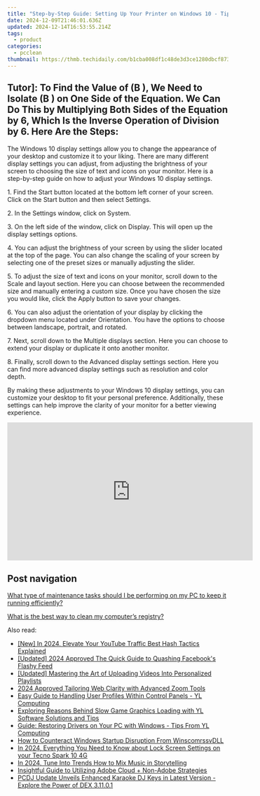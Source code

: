 ```yaml
---
title: "Step-by-Step Guide: Setting Up Your Printer on Windows 10 - Tips From YL Software"
date: 2024-12-09T21:46:01.636Z
updated: 2024-12-14T16:53:55.214Z
tags:
  - product
categories:
  - pcclean
thumbnail: https://thmb.techidaily.com/b1cba008df1c48de3d3ce1280dbcf873e7a62b2d4e310b5139d32185695685f2.jpg
---
```


## Tutor]: To Find the Value of \(B \), We Need to Isolate \(B \) on One Side of the Equation. We Can Do This by Multiplying Both Sides of the Equation by 6, Which Is the Inverse Operation of Division by 6. Here Are the Steps:

The Windows 10 display settings allow you to change the appearance of your desktop and customize it to your liking. There are many different display settings you can adjust, from adjusting the brightness of your screen to choosing the size of text and icons on your monitor. Here is a step-by-step guide on how to adjust your Windows 10 display settings. 

1\. Find the Start button located at the bottom left corner of your screen. Click on the Start button and then select Settings.

2\. In the Settings window, click on System.

3\. On the left side of the window, click on Display. This will open up the display settings options. 

4\. You can adjust the brightness of your screen by using the slider located at the top of the page. You can also change the scaling of your screen by selecting one of the preset sizes or manually adjusting the slider.

5\. To adjust the size of text and icons on your monitor, scroll down to the Scale and layout section. Here you can choose between the recommended size and manually entering a custom size. Once you have chosen the size you would like, click the Apply button to save your changes.

6\. You can also adjust the orientation of your display by clicking the dropdown menu located under Orientation. You have the options to choose between landscape, portrait, and rotated.

7\. Next, scroll down to the Multiple displays section. Here you can choose to extend your display or duplicate it onto another monitor.

8\. Finally, scroll down to the Advanced display settings section. Here you can find more advanced display settings such as resolution and color depth. 

By making these adjustments to your Windows 10 display settings, you can customize your desktop to fit your personal preference. Additionally, these settings can help improve the clarity of your monitor for a better viewing experience.

<!-- affiliate ads begin -->
<iframe width="560" height="315" src="https://www.youtube.com/embed/kiW7sLvL65k?si=IHSeRFsYCrfqpn2o" title="YouTube video player" frameborder="0" allow="accelerometer; autoplay; clipboard-write; encrypted-media; gyroscope; picture-in-picture; web-share" referrerpolicy="strict-origin-when-cross-origin" allowfullscreen></iframe>
<!-- affiliate ads end -->

## Post navigation

[What type of maintenance tasks should I be performing on my PC to keep it running efficiently?](https://tools.techidaily.com/pcclean/products/)

[What is the best way to clean my computer’s registry?](https://tools.techidaily.com/pcclean/products/)

<ins class="adsbygoogle"
     style="display:block"
     data-ad-format="autorelaxed"
     data-ad-client="ca-pub-7571918770474297"
     data-ad-slot="1223367746"></ins>

<ins class="adsbygoogle"
     style="display:block"
     data-ad-client="ca-pub-7571918770474297"
     data-ad-slot="8358498916"
     data-ad-format="auto"
     data-full-width-responsive="true"></ins>

<span class="atpl-alsoreadstyle">Also read:</span>
<div><ul>
<li><a href="https://youtube-tips.techidaily.com/n-2024-elevate-your-youtube-traffic-best-hash-tactics-explained/"><u>[New] In 2024, Elevate Your YouTube Traffic Best Hash Tactics Explained</u></a></li>
<li><a href="https://facebook-clips.techidaily.com/updated-2024-approved-the-quick-guide-to-quashing-facebooks-flashy-feed/"><u>[Updated] 2024 Approved The Quick Guide to Quashing Facebook's Flashy Feed</u></a></li>
<li><a href="https://fox-friendly.techidaily.com/updated-mastering-the-art-of-uploading-videos-into-personalized-playlists/"><u>[Updated] Mastering the Art of Uploading Videos Into Personalized Playlists</u></a></li>
<li><a href="https://article-helps.techidaily.com/2024-approved-tailoring-web-clarity-with-advanced-zoom-tools/"><u>2024 Approved Tailoring Web Clarity with Advanced Zoom Tools</u></a></li>
<li><a href="https://discover-fantastic.techidaily.com/easy-guide-to-handling-user-profiles-within-control-panels-yl-computing/"><u>Easy Guide to Handling User Profiles Within Control Panels - YL Computing</u></a></li>
<li><a href="https://discover-fantastic.techidaily.com/exploring-reasons-behind-slow-game-graphics-loading-with-yl-software-solutions-and-tips/"><u>Exploring Reasons Behind Slow Game Graphics Loading with YL Software Solutions and Tips</u></a></li>
<li><a href="https://discover-fantastic.techidaily.com/guide-restoring-drivers-on-your-pc-with-windows-tips-from-yl-computing/"><u>Guide: Restoring Drivers on Your PC with Windows - Tips From YL Computing</u></a></li>
<li><a href="https://win11.techidaily.com/how-to-counteract-windows-startup-disruption-from-winscomrssvdll/"><u>How to Counteract Windows Startup Disruption From WinscomrssvDLL</u></a></li>
<li><a href="https://unlock-android.techidaily.com/in-2024-everything-you-need-to-know-about-lock-screen-settings-on-your-tecno-spark-10-4g-by-drfone-android/"><u>In 2024, Everything You Need to Know about Lock Screen Settings on your Tecno Spark 10 4G</u></a></li>
<li><a href="https://instagram-video-files.techidaily.com/in-2024-tune-into-trends-how-to-mix-music-in-storytelling/"><u>In 2024, Tune Into Trends How to Mix Music in Storytelling</u></a></li>
<li><a href="https://fox-access.techidaily.com/insightful-guide-to-utilizing-adobe-cloud-plus-non-adobe-strategies/"><u>Insightful Guide to Utilizing Adobe Cloud + Non-Adobe Strategies</u></a></li>
<li><a href="https://discover-fantastic.techidaily.com/pcdj-update-unveils-enhanced-karaoke-dj-keys-in-latest-version-explore-the-power-of-dex-31101/"><u>PCDJ Update Unveils Enhanced Karaoke DJ Keys in Latest Version - Explore the Power of DEX 3.11.0.1</u></a></li>
</ul></div>

